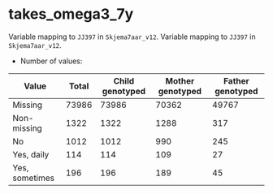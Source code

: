 # takes_omega3_7y
Variable mapping to `JJ397` in `Skjema7aar_v12`.
Variable mapping to `JJ397` in `Skjema7aar_v12`.
- Number of values:

| Value | Total | Child genotyped | Mother genotyped | Father genotyped |
| ----- | ----- | --------------- | ---------------- | ---------------- |
| Missing | 73986 | 73986 | 70362 | 49767 |
| Non-missing | 1322 | 1322 | 1288 | 317 |
| No | 1012 | 1012 | 990 |245 |
| Yes, daily | 114 | 114 | 109 |27 |
| Yes, sometimes | 196 | 196 | 189 |45 |



